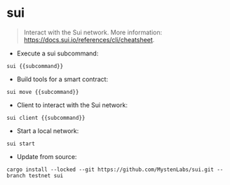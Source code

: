 # sui

> Interact with the Sui network.
> More information: <https://docs.sui.io/references/cli/cheatsheet>.

- Execute a sui subcommand:

`sui {{subcommand}}`

- Build tools for a smart contract:

`sui move {{subcommand}}`

- Client to interact with the Sui network:

`sui client {{subcommand}}`

- Start a local network:

`sui start`

- Update from source:

`cargo install --locked --git https://github.com/MystenLabs/sui.git --branch testnet sui`
